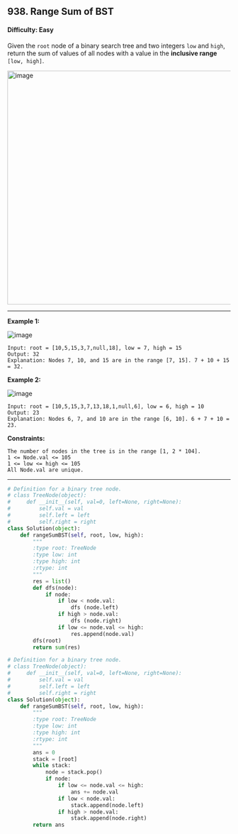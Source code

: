 ## 938. Range Sum of BST

#### Difficulty: Easy

Given the ```root``` node of a binary search tree and two integers ```low``` and ```high```, return the sum of values of all nodes with a value in the __inclusive range__ ```[low, high]```.

<img width="527" alt="image" src="https://user-images.githubusercontent.com/35042430/206097194-6710f456-410d-44fb-9929-f579162ad195.png">

---

__Example 1:__

![image](https://assets.leetcode.com/uploads/2020/11/05/bst1.jpg)

```
Input: root = [10,5,15,3,7,null,18], low = 7, high = 15
Output: 32
Explanation: Nodes 7, 10, and 15 are in the range [7, 15]. 7 + 10 + 15 = 32.
```

__Example 2:__

![image](https://assets.leetcode.com/uploads/2020/11/05/bst2.jpg)

```
Input: root = [10,5,15,3,7,13,18,1,null,6], low = 6, high = 10
Output: 23
Explanation: Nodes 6, 7, and 10 are in the range [6, 10]. 6 + 7 + 10 = 23.
```

__Constraints:__

```
The number of nodes in the tree is in the range [1, 2 * 104].
1 <= Node.val <= 105
1 <= low <= high <= 105
All Node.val are unique.
```

---

```Python
# Definition for a binary tree node.
# class TreeNode(object):
#     def __init__(self, val=0, left=None, right=None):
#         self.val = val
#         self.left = left
#         self.right = right
class Solution(object):
    def rangeSumBST(self, root, low, high):
        """
        :type root: TreeNode
        :type low: int
        :type high: int
        :rtype: int
        """
        res = list()
        def dfs(node):
            if node:
                if low < node.val:
                    dfs (node.left)
                if high > node.val:
                    dfs (node.right)
                if low <= node.val <= high:
                    res.append(node.val)
        dfs(root)
        return sum(res)
```

```Python
# Definition for a binary tree node.
# class TreeNode(object):
#     def __init__(self, val=0, left=None, right=None):
#         self.val = val
#         self.left = left
#         self.right = right
class Solution(object):
    def rangeSumBST(self, root, low, high):
        """
        :type root: TreeNode
        :type low: int
        :type high: int
        :rtype: int
        """
        ans = 0
        stack = [root]
        while stack:
            node = stack.pop()
            if node:
                if low <= node.val <= high:
                    ans += node.val
                if low < node.val:
                    stack.append(node.left)
                if high > node.val:
                    stack.append(node.right)
        return ans
```
